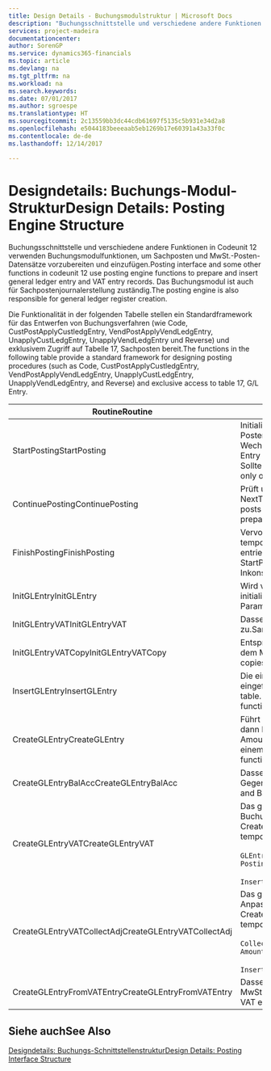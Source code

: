 ```yaml
---
title: Design Details - Buchungsmodulstruktur | Microsoft Docs
description: "Buchungsschnittstelle und verschiedene andere Funktionen in Codeunit 12 verwenden Buchungsmodulfunktionen, um Sachposten und MwSt.-Posten-Datensätze vorzubereiten und einzufügen. Das Buchungsmodul ist auch für Sachpostenjournalerstellung zuständig."
services: project-madeira
documentationcenter: 
author: SorenGP
ms.service: dynamics365-financials
ms.topic: article
ms.devlang: na
ms.tgt_pltfrm: na
ms.workload: na
ms.search.keywords: 
ms.date: 07/01/2017
ms.author: sgroespe
ms.translationtype: HT
ms.sourcegitcommit: 2c13559bb3dc44cdb61697f5135c5b931e34d2a8
ms.openlocfilehash: e5044183beeeaab5eb1269b17e60391a43a33f0c
ms.contentlocale: de-de
ms.lasthandoff: 12/14/2017

---
```

# <a name="design-details-posting-engine-structure"></a><span data-ttu-id="943fd-104">Designdetails: Buchungs-Modul-Struktur</span><span class="sxs-lookup"><span data-stu-id="943fd-104">Design Details: Posting Engine Structure</span></span>
<span data-ttu-id="943fd-105">Buchungsschnittstelle und verschiedene andere Funktionen in Codeunit 12 verwenden Buchungsmodulfunktionen, um Sachposten und MwSt.-Posten-Datensätze vorzubereiten und einzufügen.</span><span class="sxs-lookup"><span data-stu-id="943fd-105">Posting interface and some other functions in codeunit 12 use posting engine functions to prepare and insert general ledger entry and VAT entry records.</span></span> <span data-ttu-id="943fd-106">Das Buchungsmodul ist auch für Sachpostenjournalerstellung zuständig.</span><span class="sxs-lookup"><span data-stu-id="943fd-106">The posting engine is also responsible for general ledger register creation.</span></span>  
  
 <span data-ttu-id="943fd-107">Die Funktionalität in der folgenden Tabelle stellen ein Standardframework für das Entwerfen von Buchungsverfahren (wie Code, CustPostApplyCustledgEntry, VendPostApplyVendLedgEntry, UnapplyCustLedgEntry, UnapplyVendLedgEntry und Reverse) und exklusivem Zugriff auf Tabelle 17, Sachposten bereit.</span><span class="sxs-lookup"><span data-stu-id="943fd-107">The functions in the following table provide a standard framework for designing posting procedures (such as Code, CustPostApplyCustledgEntry, VendPostApplyVendLedgEntry, UnapplyCustLedgEntry, UnapplyVendLedgEntry, and Reverse) and exclusive access to table 17, G/L Entry.</span></span>  
  
|<span data-ttu-id="943fd-108">Routine</span><span class="sxs-lookup"><span data-stu-id="943fd-108">Routine</span></span>|<span data-ttu-id="943fd-109">Description</span><span class="sxs-lookup"><span data-stu-id="943fd-109">Description</span></span>|  
|-------------|---------------------------------------|  
|<span data-ttu-id="943fd-110">StartPosting</span><span class="sxs-lookup"><span data-stu-id="943fd-110">StartPosting</span></span>|<span data-ttu-id="943fd-111">Initialisiert Buchungspuffer TempGLEntryBuf, sperrt Sachposten- und MwSt.-Posten-Tabellen und initialisiert Buchhaltungsperiode, Sachpostenjournal und Wechselkurs.</span><span class="sxs-lookup"><span data-stu-id="943fd-111">Initializes posting buffer TempGLEntryBuf, locks G/L Entry and VAT Entry tables, and initializes Accounting Period, G/L Register, and Exchange Rate.</span></span> <span data-ttu-id="943fd-112">Sollte nur einmal aufgerufen werden, dann ist NextEntryNo 0.</span><span class="sxs-lookup"><span data-stu-id="943fd-112">Should be called only once, then NextEntryNo is 0.</span></span>|  
|<span data-ttu-id="943fd-113">ContinuePosting</span><span class="sxs-lookup"><span data-stu-id="943fd-113">ContinuePosting</span></span>|<span data-ttu-id="943fd-114">Prüft und bucht nicht realisierte MwSt. für vorheriges Transaktioninkrement NextTransactionNo und bereitet das Buchen der nächsten Zeile vor.</span><span class="sxs-lookup"><span data-stu-id="943fd-114">Checks and posts unrealized VAT for previous transaction increment NextTransactionNo and prepares post of next line.</span></span>|  
|<span data-ttu-id="943fd-115">FinishPosting</span><span class="sxs-lookup"><span data-stu-id="943fd-115">FinishPosting</span></span>|<span data-ttu-id="943fd-116">Vervollständigt die Buchung durch das Einfügen von Sachposten vom temporären Puffer in Datenbanktabelle.</span><span class="sxs-lookup"><span data-stu-id="943fd-116">Completes posting by inserting G/L entries from temporary buffer into database table.</span></span> <span data-ttu-id="943fd-117">Immer zusammen mit StartPosting verwendet.</span><span class="sxs-lookup"><span data-stu-id="943fd-117">Always used together with StartPosting.</span></span> <span data-ttu-id="943fd-118">Prüft auf Inkonsistenzen.</span><span class="sxs-lookup"><span data-stu-id="943fd-118">Checks for inconsistencies.</span></span>|  
|<span data-ttu-id="943fd-119">InitGLEntry</span><span class="sxs-lookup"><span data-stu-id="943fd-119">InitGLEntry</span></span>|<span data-ttu-id="943fd-120">Wird verwendet, um die neuen Sachposten für Fibu Buch.-Blattzeile zu initialisieren.</span><span class="sxs-lookup"><span data-stu-id="943fd-120">Used to initialize new G/L entry for Gen. Jnl Line.</span></span> <span data-ttu-id="943fd-121">Gibt GLEntry als Parameter zurück.</span><span class="sxs-lookup"><span data-stu-id="943fd-121">Returns GLEntry as parameter.</span></span>|  
|<span data-ttu-id="943fd-122">InitGLEntryVAT</span><span class="sxs-lookup"><span data-stu-id="943fd-122">InitGLEntryVAT</span></span>|<span data-ttu-id="943fd-123">Dasselbe wie InitGLEntry, weist jedoch auch Gegenkontonr. und SummarizeVAT zu.</span><span class="sxs-lookup"><span data-stu-id="943fd-123">Same as InitGLEntry, but also assigns Bal. Account No. and SummarizeVAT.</span></span>|  
|<span data-ttu-id="943fd-124">InitGLEntryVATCopy</span><span class="sxs-lookup"><span data-stu-id="943fd-124">InitGLEntryVATCopy</span></span>|<span data-ttu-id="943fd-125">Entsprechend InitGLEntryVAT, aber kopiert auch Buchungsgruppendaten aus dem MwSt.-Posten vor SummarizeVAT.</span><span class="sxs-lookup"><span data-stu-id="943fd-125">Similar to InitGLEntryVAT, but also copies posting groups data from VAT Entry before SummarizeVAT.</span></span>|  
|<span data-ttu-id="943fd-126">InsertGLEntry</span><span class="sxs-lookup"><span data-stu-id="943fd-126">InsertGLEntry</span></span>|<span data-ttu-id="943fd-127">Die einzige Funktion, die Sachposten in globale TempGLEntryBuf-Tabelle eingefügt.</span><span class="sxs-lookup"><span data-stu-id="943fd-127">The only function that inserts G/L entry into global TempGLEntryBuf table.</span></span> <span data-ttu-id="943fd-128">Verwenden Sie immer diese Funktion für Einfügung.</span><span class="sxs-lookup"><span data-stu-id="943fd-128">Always use this function for insert.</span></span>|  
|<span data-ttu-id="943fd-129">CreateGLEntry</span><span class="sxs-lookup"><span data-stu-id="943fd-129">CreateGLEntry</span></span>|<span data-ttu-id="943fd-130">Führt ein InitGLEntry aus, weist zusätzlichen Währungs-Betrag zu und führt dann InsertGLEntry aus.</span><span class="sxs-lookup"><span data-stu-id="943fd-130">Performs an InitGLEntry, assigns Additional Currency Amount, and then performs InsertGLEntry.</span></span> <span data-ttu-id="943fd-131">Ersetzt mehrere Codezeilen mit einem einzigen Funktionsaufruf.</span><span class="sxs-lookup"><span data-stu-id="943fd-131">Replaces several lines of code with a single function call.</span></span>|  
|<span data-ttu-id="943fd-132">CreateGLEntryBalAcc</span><span class="sxs-lookup"><span data-stu-id="943fd-132">CreateGLEntryBalAcc</span></span>|<span data-ttu-id="943fd-133">Dasselbe wie CreateGLEntry, weist jedoch auch Gegenkontoart und Gegenkontonr. zu.</span><span class="sxs-lookup"><span data-stu-id="943fd-133">Same as CreateGLEntry, but also assigns Bal. Account Type and Bal. Account No.</span></span>|  
|<span data-ttu-id="943fd-134">CreateGLEntryVAT</span><span class="sxs-lookup"><span data-stu-id="943fd-134">CreateGLEntryVAT</span></span>|<span data-ttu-id="943fd-135">Das gleiche wie CreateGLEntry, aber mit zusätzlicher Verarbeitung für Buchungsgruppen und Speicherung im temporären MwSt.-Puffer:</span><span class="sxs-lookup"><span data-stu-id="943fd-135">Same as CreateGLEntry, but with additional processing for posting groups and saving to temporary VAT buffer:</span></span><br /><br /> `GLEntry.CopyPostingGroupsFromDtldCVBuf(DtldCVLedgEntryBuf,GenJnlLine."Gen. Posting Type");`<br /><br /> `InsertVATEntriesFromTemp(DtldCVLedgEntryBuf,GLEntry);`|  
|<span data-ttu-id="943fd-136">CreateGLEntryVATCollectAdj</span><span class="sxs-lookup"><span data-stu-id="943fd-136">CreateGLEntryVATCollectAdj</span></span>|<span data-ttu-id="943fd-137">Das gleiche wie CreateGLEntry, aber mit zusätzlicher Sammlung von Anpassungen und Speicherung im temporären MwSt.-Puffer:</span><span class="sxs-lookup"><span data-stu-id="943fd-137">Same as CreateGLEntry, but with additional collection of adjustments and saving to temporary VAT buffer:</span></span><br /><br /> `CollectAdjustment(AdjAmount,GLEntry.Amount,GLEntry."Additional-Currency Amount",OriginalDateSet);`<br /><br /> `InsertVATEntriesFromTemp(DtldCVLedgEntryBuf,GLEntry);`|  
|<span data-ttu-id="943fd-138">CreateGLEntryFromVATEntry</span><span class="sxs-lookup"><span data-stu-id="943fd-138">CreateGLEntryFromVATEntry</span></span>|<span data-ttu-id="943fd-139">Dasselbe wie CreateGLEntry, kopiert jedoch auch Buchungsgruppen von MwSt.-Posten.</span><span class="sxs-lookup"><span data-stu-id="943fd-139">Same as CreateGLEntry, but also copies posting groups from VAT entry.</span></span>|  
  
## <a name="see-also"></a><span data-ttu-id="943fd-140">Siehe auch</span><span class="sxs-lookup"><span data-stu-id="943fd-140">See Also</span></span>  
 [<span data-ttu-id="943fd-141">Designdetails: Buchungs-Schnittstellenstruktur</span><span class="sxs-lookup"><span data-stu-id="943fd-141">Design Details: Posting Interface Structure</span></span>](design-details-posting-interface-structure.md)
